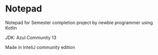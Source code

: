 # Notepad
Notepad for Semester completion project by newbie programmer using Kotlin

JDK: Azul Community 13

Made in InteliJ community edition

